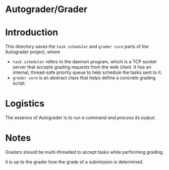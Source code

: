 Autograder/Grader
=================

Introduction
============

This directory saves the `task scheduler` and `grader core` parts of the Autograder project, where
 * `task scheduler` refers to the daemon program, which is a TCP socket server that accepts
   grading requests from the web client. It has an internal, thread-safe priority queue to help 
   schedule the tasks sent to it.
 * `grader core` is an abstract class that helps define a concrete grading script.

Logistics
=========
The essence of Autograder is to *run a command and process its output*.


Notes
=====

Graders should be multi-threaded to accept tasks while performing grading.

it is up to the grader how the grade of a submission is determined.
